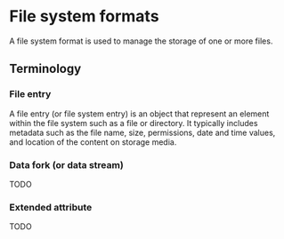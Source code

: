 # File system formats

A file system format is used to manage the storage of one or more files.

## Terminology

### File entry

A file entry (or file system entry) is an object that represent an element within
the file system such as a file or directory. It typically includes metadata such
as the file name, size, permissions, date and time values, and location of the
content on storage media.

### Data fork (or data stream)

TODO

### Extended attribute

TODO
